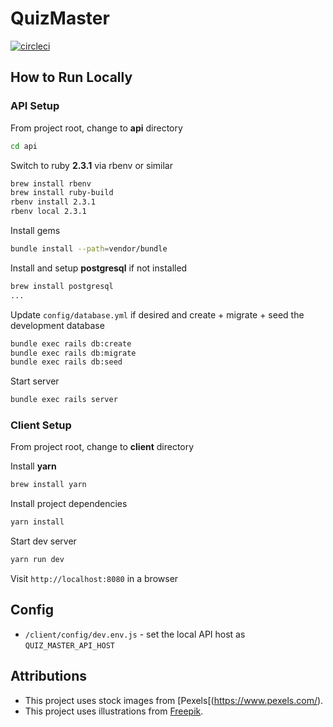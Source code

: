 # QuizMaster

[![circleci](https://circleci.com/gh/fuefw/quiz_master.svg?style=shield)](https://circleci.com/gh/fuefw/quiz_master/)

## How to Run Locally

### API Setup

From project root, change to **api** directory

```bash
cd api
```

Switch to ruby **2.3.1** via rbenv or similar

```bash
brew install rbenv
brew install ruby-build
rbenv install 2.3.1
rbenv local 2.3.1
```

Install gems

```bash
bundle install --path=vendor/bundle
```

Install and setup **postgresql** if not installed

```bash
brew install postgresql
...
```

Update `config/database.yml` if desired and create + migrate + seed the development database

```bash
bundle exec rails db:create
bundle exec rails db:migrate
bundle exec rails db:seed
```

Start server

```bash
bundle exec rails server
```

### Client Setup

From project root, change to **client** directory

Install **yarn**

```bash
brew install yarn
```

Install project dependencies

```bash
yarn install
```

Start dev server
```bash
yarn run dev
```

Visit `http://localhost:8080` in a browser

## Config

* `/client/config/dev.env.js` - set the  local API host as `QUIZ_MASTER_API_HOST`

## Attributions

* This project uses stock images from [Pexels[(https://www.pexels.com/).
* This project uses illustrations from [Freepik](http://www.freepik.com/).
